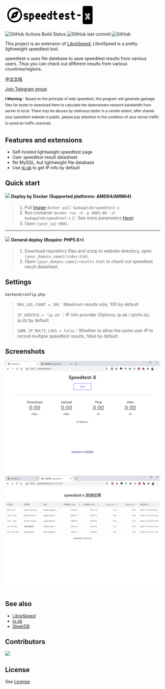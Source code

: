 <img src='https://raw.githubusercontent.com/BadApple9/images/main/logo.png'></img>

![GitHub Actions Build Status](https://img.shields.io/github/actions/workflow/status/badapple9/speedtest-x/docker-build.yml) ![GitHub last commit](https://img.shields.io/github/last-commit/badapple9/speedtest-x) ![GitHub](https://img.shields.io/github/license/badapple9/speedtest-x)

This project is an extension of [LibreSpeed](https://github.com/librespeed/speedtest), LibreSpeed is a pretty lightweight speedtest tool.

speedtest-x uses file datebase to save speedtest results from various users. Thus you can check out different results from various countries/regions.


[中文文档](https://github.com/BadApple9/speedtest-x/blob/master/README_CN.md)

[Join Telegram group](https://t.me/xiaozhu5)

<sup>**❗ Warning**：Based on the principle of web speedtest, this program will generate garbage files for tester to download them to calculate the downstream network bandwidth from server to local. There may be abuses by malicious tester in a certain extent, after shared your speedtest website in public, please pay attention to the condition of your server traffic to avoid an traffic overload.</sup>

## Features and extensions
 - Self-hosted lightweight speedtest page
 - User speedtest result datasheet
 - No MySQL, but lightweight file database
 - Use [ip.sb](https://ip.sb) to get IP info by default

## Quick start

#### <img src='https://img.icons8.com/fluency/512/docker.png' width="2%"></img> Deploy by Docker (Supported platforms: AMD64/ARM64)
> 1. Pull [Image](https://hub.docker.com/r/badapple9/speedtest-x) `docker pull badapple9/speedtest-x`
> 2. Run container `docker run -d -p 9001:80 -it badapple9/speedtest-x` (💡 See more parameters [Here](https://github.com/BadApple9/speedtest-x/wiki/Docker-deploy))
>3. Open `{your_ip}:9001`

-------

#### <img src='https://img.icons8.com/dusk/512/php.png' width="2%"></img> General deploy (Require: PHP5.6+)

>1. Download repository files and unzip to website directory, open `{your_domain_name}/index.html`.
>2. Open `{your_domain_name}/results.html` to check out speedtest result datasheet.

## Settings

`backend/config.php`:
> 
> `MAX_LOG_COUNT = 100`：Maximum results size, 100 by default
>
> `IP_SERVICE = 'ip.sb'`：IP info provider (Options: ip.sb / ipinfo.io), ip.sb by default
>
> `SAME_IP_MULTI_LOGS = false`：Whether to allow the same user IP to record multiple speedtest results, false by default.


## Screenshots

![index](https://raw.githubusercontent.com/BadApple9/images/main/indexdemo.png)
![results](https://raw.githubusercontent.com/BadApple9/images/main/resultsdemo.png)

## See also
 - [LibreSpeed](https://github.com/librespeed/speedtest)
 - [ip.sb](https://ip.sb)
 - [SleekDB](https://github.com/rakibtg/SleekDB)

## Contributors

<a href="https://github.com/badapple9/speedtest-x/graphs/contributors">
  <img src="https://contrib.rocks/image?repo=badapple9/speedtest-x" />
</a>

## License

See [License](https://github.com/BadApple9/speedtest-x/blob/master/LICENSE)
